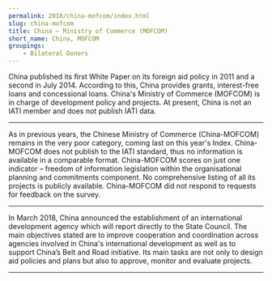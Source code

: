 ```yaml
---
permalink: 2018/china-mofcom/index.html
slug: china-mofcom
title: China – Ministry of Commerce (MOFCOM)
short_name: China, MOFCOM
groupings:
    - Bilateral Donors
---
```


China published its first White Paper on its foreign aid policy in 2011 and a second in July 2014. According to this, China provides grants, interest-free loans and concessional loans. China's Ministry of Commerce (MOFCOM) is in charge of development policy and projects. At present, China is not an IATI member and does not publish IATI data. 

---

As in previous years, the Chinese Ministry of Commerce (China-MOFCOM) remains in the very poor category, coming last on this year's Index.
China-MOFCOM does not publish to the IATI standard, thus no information is available in a comparable format. 
China-MOFCOM scores on just one indicator – freedom of information legislation within the organisational planning and commitments component. No comprehensive listing of all its projects is publicly available.
China-MOFCOM did not respond to requests for feedback on the survey.


---

In March 2018, China announced the establishment of an international development agency which will report directly to the State Council. The main objectives stated are to improve cooperation and coordination across agencies involved in China's international development as well as to support China’s Belt and Road initiative. Its main tasks are not only to design aid policies and plans but also to approve, monitor and evaluate projects. 

---

